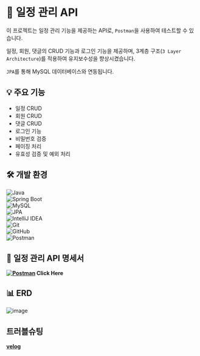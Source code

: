 #  📅 일정 관리 API

이 프로젝트는 일정 관리 기능을 제공하는 API로, `Postman`을 사용하여 테스트할 수 있습니다. 

일정, 회원, 댓글의 CRUD 기능과 로그인 기능을 제공하며, 3계층 구조(`3 Layer Architecture`)를 적용하여 유지보수성을 향상시켰습니다. 

`JPA`를 통해 MySQL 데이터베이스와 연동됩니다.

## 💡 주요 기능
- 일정 CRUD
- 회원 CRUD
- 댓글 CRUD
- 로그인 기능
- 비밀번호 검증
- 페이징 처리
- 유효성 검증 및 예외 처리

## 🛠️ 개발 환경
![Java](https://img.shields.io/badge/Java-007396?style=flat&logo=java&logoColor=white)  
![Spring Boot](https://img.shields.io/badge/Spring%20Boot-6DB33F?style=flat&logo=springboot&logoColor=white)  
![MySQL](https://img.shields.io/badge/MySQL-4479A1?style=flat&logo=mysql&logoColor=white)  
![JPA](https://img.shields.io/badge/JPA-6E4C13?style=flat&logo=jpa&logoColor=white)  
![IntelliJ IDEA](https://img.shields.io/badge/IntelliJ%20IDEA-000000?style=flat&logo=intellij-idea&logoColor=white)  
![Git](https://img.shields.io/badge/Git-F05032?style=flat&logo=git&logoColor=white)  
![GitHub](https://img.shields.io/badge/GitHub-181717?style=flat&logo=github&logoColor=white)  
![Postman](https://img.shields.io/badge/Postman-FF6C37?style=flat&logo=postman&logoColor=white)  

## 📝 일정 관리 API 명세서
**[![Postman](https://img.shields.io/badge/Postman-FF6C37?style=flat&logo=postman&logoColor=white)](https://documenter.getpostman.com/view/43185835/2sB2cSfhku) Click Here**

## 📊 ERD
![image](https://github.com/user-attachments/assets/52e68231-d9db-4763-b1d6-4d1c6579a3b1)

## 트러블슈팅
**[velog](https://velog.io/@harvard--/Spring-%EC%9D%BC%EC%A0%95-%EA%B4%80%EB%A6%AC-API-with-JPA)**
